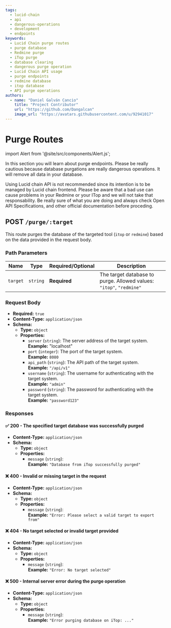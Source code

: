 ```yaml
---
tags:
  - lucid-chain
  - api
  - dangerous-operations
  - development
  - endpoints
keywords:
  - Lucid Chain purge routes
  - purge database
  - Redmine purge
  - iTop purge
  - database clearing
  - dangerous purge operation
  - Lucid Chain API usage
  - purge endpoints
  - redmine database
  - itop database
  - API purge operations
authors: 
  - name: "Daniel Galván Cancio"
    title: "Project Contributor"
    url: "https://github.com/Dangalcan"
    image_url: "https://avatars.githubusercontent.com/u/92941017"
---
```


# Purge Routes

import Alert from '@site/src/components/Alert.js';

In this section you will learn about purge endpoints. Please be really cautious because database purgations are really dangerous operations. It will remove all data in your database.

<Alert>
Using Lucid chain API is not recommended since its intention is to be managed by Lucid chain frontend. Please be aware that a bad use can cause problems in your Redmine or your ITop and we will not take that responsability. Be really sure of what you are doing and always check Open API Specifications, and other official documentation before proceding.  
</Alert>

## POST `/purge/:target`

This route purges the database of the targeted tool (`itop` or `redmine`) based on the data provided in the request body.

### Path Parameters

| Name    | Type   | Required/Optional | Description |
|---------|--------|----------|-------------|
| `target` | `string` | **Required** | The target database to purge. Allowed values: `"itop"`, `"redmine"` |

### Request Body

- **Required:** `true`
- **Content-Type:** `application/json`
- **Schema:**
  - **Type:** `object`
  - **Properties:**
    - `server` (`string`): The server address of the target system.  
      **Example:** "localhost"
    - `port` (`integer`): The port of the target system.  
      **Example:** `8080`
    - `api_path` (`string`): The API path of the target system.  
      **Example:** `"/api/v1"`
    - `username` (`string`): The username for authenticating with the target system.  
      **Example:** `"admin"`
    - `password` (`string`): The password for authenticating with the target system.  
      **Example:** `"password123"`

### Responses

#### ✅ 200 - The specified target database was successfully purged

- **Content-Type:** `application/json`
- **Schema:**
  - **Type:** `object`
  - **Properties:**
    - `message` (`string`):  
      **Example:** `"Database from iTop successfully purged"`

#### ❌ 400 - Invalid or missing target in the request

- **Content-Type:** `application/json`
- **Schema:**
  - **Type:** `object`
  - **Properties:**
    - `message` (`string`):  
      **Example:** `"Error: Please select a valid target to export from"`

#### ❌ 404 - No target selected or invalid target provided

- **Content-Type:** `application/json`
- **Schema:**
  - **Type:** `object`
  - **Properties:**
    - `message` (`string`):  
      **Example:** `"Error: No target selected"`

#### ❌ 500 - Internal server error during the purge operation

- **Content-Type:** `application/json`
- **Schema:**
  - **Type:** `object`
  - **Properties:**
    - `message` (`string`):  
      **Example:** `"Error purging database on iTop: ..."`
